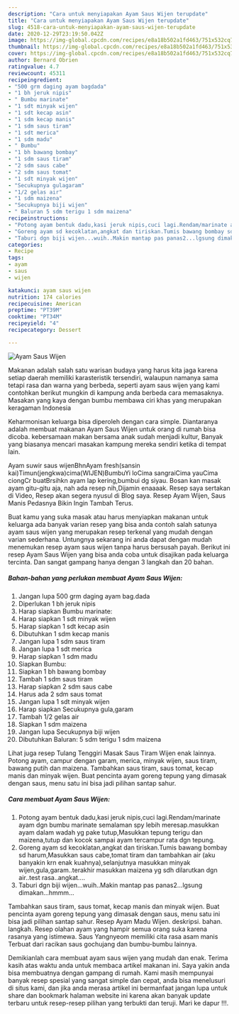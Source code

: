 ```yaml
---
description: "Cara untuk menyiapakan Ayam Saus Wijen terupdate"
title: "Cara untuk menyiapakan Ayam Saus Wijen terupdate"
slug: 4518-cara-untuk-menyiapakan-ayam-saus-wijen-terupdate
date: 2020-12-29T23:19:50.042Z
image: https://img-global.cpcdn.com/recipes/e8a18b502a1fd463/751x532cq70/ayam-saus-wijen-foto-resep-utama.jpg
thumbnail: https://img-global.cpcdn.com/recipes/e8a18b502a1fd463/751x532cq70/ayam-saus-wijen-foto-resep-utama.jpg
cover: https://img-global.cpcdn.com/recipes/e8a18b502a1fd463/751x532cq70/ayam-saus-wijen-foto-resep-utama.jpg
author: Bernard Obrien
ratingvalue: 4.7
reviewcount: 45311
recipeingredient:
- "500 grm daging ayam bagdada"
- "1 bh jeruk nipis"
- " Bumbu marinate"
- "1 sdt minyak wijen"
- "1 sdt kecap asin"
- "1 sdm kecap manis"
- "1 sdm saus tiram"
- "1 sdt merica"
- "1 sdm madu"
- " Bumbu"
- "1 bh bawang bombay"
- "1 sdm saus tiram"
- "2 sdm saus cabe"
- "2 sdm saus tomat"
- "1 sdt minyak wijen"
- "Secukupnya gulagaram"
- "1/2 gelas air"
- "1 sdm maizena"
- "Secukupnya biji wijen"
- " Baluran 5 sdm terigu 1 sdm maizena"
recipeinstructions:
- "Potong ayam bentuk dadu,kasi jeruk nipis,cuci lagi.Rendam/marinate ayam dgn bumbu marinate semalaman spy lebih meresap.masukkan ayam dalam wadah yg pake tutup,Masukkan tepung terigu dan maizena,tutup dan kocok sampai ayam tercampur rata dgn tepung."
- "Goreng ayam sd kecoklatan,angkat dan tiriskan.Tumis bawang bombay sd harum,Masukkan saus cabe,tomat tiram dan tambahkan air (aku banyakin krn enak kuahnya),selanjutnya masukkan minyak wijen,gula,garam..terakhir masukkan maizena yg sdh dilarutkan dgn air..test rasa..angkat...."
- "Taburi dgn biji wijen...wuih..Makin mantap pas panas2...lgsung dimakan...hmmm..."
categories:
- Recipe
tags:
- ayam
- saus
- wijen

katakunci: ayam saus wijen 
nutrition: 174 calories
recipecuisine: American
preptime: "PT39M"
cooktime: "PT34M"
recipeyield: "4"
recipecategory: Dessert

---
```



![Ayam Saus Wijen](https://img-global.cpcdn.com/recipes/e8a18b502a1fd463/751x532cq70/ayam-saus-wijen-foto-resep-utama.jpg)

Makanan adalah salah satu warisan budaya yang harus kita jaga karena setiap daerah memiliki karasteristik tersendiri, walaupun namanya sama tetapi rasa dan warna yang berbeda, seperti ayam saus wijen yang kami contohkan berikut mungkin di kampung anda berbeda cara memasaknya. Masakan yang kaya dengan bumbu membawa ciri khas yang merupakan keragaman Indonesia

Keharmonisan keluarga bisa diperoleh dengan cara simple. Diantaranya adalah membuat makanan Ayam Saus Wijen untuk orang di rumah bisa dicoba. kebersamaan makan bersama anak sudah menjadi kultur, Banyak yang biasanya mencari masakan kampung mereka sendiri ketika di tempat lain.

Ayam suwir saus wijenBhnAyam fresh(sansin kai)Timun(jengkwa)cima(WIJEN)BumbuYi loCima sangraiCima yauCima ciongCr buatBrsihkn ayam lap kering,bumbui dg siyau. Bosan kan masak ayam gitu-gitu aja, nah ada resep nih,Dijamin enaaaak. Resep saya sertakan di Video, Resep akan segera nyusul di Blog saya. Resep Ayam Wijen, Saus Manis Pedasnya Bikin Ingin Tambah Terus.

Buat kamu yang suka masak atau harus menyiapkan makanan untuk keluarga ada banyak varian resep yang bisa anda contoh salah satunya ayam saus wijen yang merupakan resep terkenal yang mudah dengan varian sederhana. Untungnya sekarang ini anda dapat dengan mudah menemukan resep ayam saus wijen tanpa harus bersusah payah.
Berikut ini resep Ayam Saus Wijen yang bisa anda coba untuk disajikan pada keluarga tercinta. Dan sangat gampang hanya dengan 3 langkah dan 20 bahan.


<!--inarticleads1-->

##### Bahan-bahan yang perlukan membuat Ayam Saus Wijen:

1. Jangan lupa 500 grm daging ayam bag.dada
1. Diperlukan 1 bh jeruk nipis
1. Harap siapkan  Bumbu marinate:
1. Harap siapkan 1 sdt minyak wijen
1. Harap siapkan 1 sdt kecap asin
1. Dibutuhkan 1 sdm kecap manis
1. Jangan lupa 1 sdm saus tiram
1. Jangan lupa 1 sdt merica
1. Harap siapkan 1 sdm madu
1. Siapkan  Bumbu:
1. Siapkan 1 bh bawang bombay
1. Tambah 1 sdm saus tiram
1. Harap siapkan 2 sdm saus cabe
1. Harus ada 2 sdm saus tomat
1. Jangan lupa 1 sdt minyak wijen
1. Harap siapkan Secukupnya gula,garam
1. Tambah 1/2 gelas air
1. Siapkan 1 sdm maizena
1. Jangan lupa Secukupnya biji wijen
1. Dibutuhkan  Baluran: 5 sdm terigu 1 sdm maizena


Lihat juga resep Tulang Tenggiri Masak Saus Tiram Wijen enak lainnya. Potong ayam, campur dengan garam, merica, minyak wijen, saus tiram, bawang putih dan maizena. Tambahkan saus tiram, saus tomat, kecap manis dan minyak wijen. Buat pencinta ayam goreng tepung yang dimasak dengan saus, menu satu ini bisa jadi pilihan santap sahur. 

<!--inarticleads2-->

##### Cara membuat  Ayam Saus Wijen:

1. Potong ayam bentuk dadu,kasi jeruk nipis,cuci lagi.Rendam/marinate ayam dgn bumbu marinate semalaman spy lebih meresap.masukkan ayam dalam wadah yg pake tutup,Masukkan tepung terigu dan maizena,tutup dan kocok sampai ayam tercampur rata dgn tepung.
1. Goreng ayam sd kecoklatan,angkat dan tiriskan.Tumis bawang bombay sd harum,Masukkan saus cabe,tomat tiram dan tambahkan air (aku banyakin krn enak kuahnya),selanjutnya masukkan minyak wijen,gula,garam..terakhir masukkan maizena yg sdh dilarutkan dgn air..test rasa..angkat....
1. Taburi dgn biji wijen...wuih..Makin mantap pas panas2...lgsung dimakan...hmmm...


Tambahkan saus tiram, saus tomat, kecap manis dan minyak wijen. Buat pencinta ayam goreng tepung yang dimasak dengan saus, menu satu ini bisa jadi pilihan santap sahur. Resep Ayam Madu Wijen. deskripsi. bahan. langkah. Resep olahan ayam yang hampir semua orang suka karena rasanya yang istimewa. Saus Yangnyeom memiliki cita rasa asam manis Terbuat dari racikan saus gochujang dan bumbu-bumbu lainnya. 

Demikianlah cara membuat ayam saus wijen yang mudah dan enak. Terima kasih atas waktu anda untuk membaca artikel makanan ini. Saya yakin anda bisa membuatnya dengan gampang di rumah. Kami masih mempunyai banyak resep spesial yang sangat simple dan cepat, anda bisa menelusuri di situs kami, dan jika anda merasa artikel ini bermanfaat jangan lupa untuk share dan bookmark halaman website ini karena akan banyak update terbaru untuk resep-resep pilihan yang terbukti dan teruji. Mari ke dapur !!!. 
